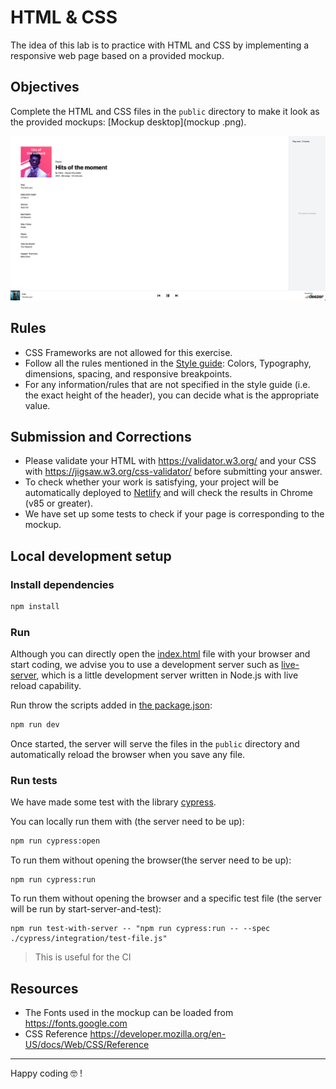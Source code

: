# HTML & CSS

The idea of this lab is to practice with HTML and CSS by implementing a responsive web page based on a provided mockup.


## Objectives

Complete the HTML and CSS files in the `public` directory to make it look as the provided mockups: [Mockup desktop](mockup
.png).

![Mockup](mockup.png)


## Rules

- CSS Frameworks are not allowed for this exercise.
- Follow all the rules mentioned in the [Style guide](style-guide.png): Colors, Typography, dimensions, spacing, and responsive breakpoints.
- For any information/rules that are not specified in the style guide (i.e. the exact height of the header), you can decide what is the appropriate value.


## Submission and Corrections

- Please validate your HTML with https://validator.w3.org/ and your CSS with https://jigsaw.w3.org/css-validator/ before submitting your answer.
- To check whether your work is satisfying, your project will be automatically deployed to [Netlify](https://www.netlify.com/) and will check the results in Chrome (v85 or greater).
- We have set up some tests to check if your page is corresponding to the mockup.


## Local development setup
### Install dependencies
```sh
npm install
```

### Run
Although you can directly open the [index.html](public/index.html) file with your browser and start coding, we advise you to use a development server such as [live-server](https://www.npmjs.com/package/live-server), which is a little development server written in Node.js with live reload capability.

Run throw the scripts added in [the package.json](package.json):
```sh
npm run dev
```

Once started, the server will serve the files in the `public` directory and automatically reload the browser when you save any file.

### Run tests
We have made some test with the library [cypress](https://www.cypress.io/).

You can locally run them with (the server need to be up):
```sh
npm run cypress:open
```

To run them without opening the browser(the server need to be up):
```shell
npm run cypress:run
```

To run them without opening the browser and a specific test file (the server will be run by start-server-and-test):
```shell
npm run test-with-server -- "npm run cypress:run -- --spec ./cypress/integration/test-file.js"
```
> This is useful for the CI

## Resources
- The Fonts used in the mockup can be loaded from https://fonts.google.com
- CSS Reference https://developer.mozilla.org/en-US/docs/Web/CSS/Reference

___

Happy coding 🤓 !

